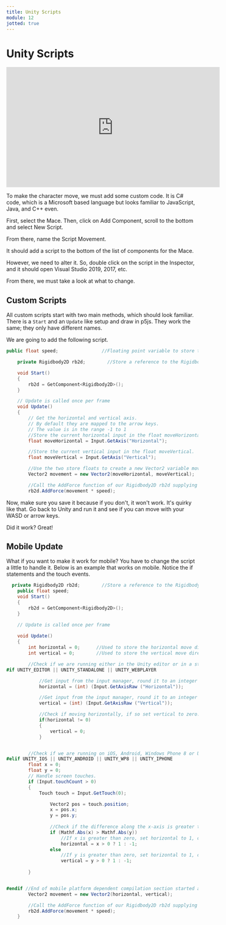 ```yaml
---
title: Unity Scripts
module: 12
jotted: true
---
```


# Unity Scripts

<iframe width="560" height="315" src="https://umontana.zoom.us/rec/play/vpIod7z9rT03HYKT4gSDBaR4W9W4Kf-s1yUY8_EJnh3mWnIFNACvZOREauU7DkzC5uKQKA43vJ-gcERt?continueMode=true" frameborder="0" allow="accelerometer; autoplay; encrypted-media; gyroscope; picture-in-picture" allowfullscreen></iframe>

To make the character move, we must add some custom code.  It is C# code, which is a Microsoft based language but looks familiar to JavaScript, Java, and C++ even.

First, select the Mace.  Then, click on Add Component, scroll to the bottom and select New Script.

From there, name the Script Movement.

It should add a script to the bottom of the list of components for the Mace.

However, we need to alter it.  So, double click on the script in the Inspector, and it should open Visual Studio 2019, 2017, etc.

From there, we must take a look at what to change.

## Custom Scripts

All custom scripts start with two main methods, which should look familiar.  There is a `Start` and an `Update` like setup and draw in p5js.  They work the same; they only have different names.

We are going to add the following script.

```csharp
public float speed;                //Floating point variable to store the player's movement speed.

    private Rigidbody2D rb2d;        //Store a reference to the Rigidbody2D component required to use 2D Physics.

    void Start()
    {
        rb2d = GetComponent<Rigidbody2D>();
    }

    // Update is called once per frame
    void Update()
    {
        // Get the horizontal and vertical axis.
        // By default they are mapped to the arrow keys.
        // The value is in the range -1 to 1
        //Store the current horizontal input in the float moveHorizontal.
        float moveHorizontal = Input.GetAxis("Horizontal");

        //Store the current vertical input in the float moveVertical.
        float moveVertical = Input.GetAxis("Vertical");

        //Use the two store floats to create a new Vector2 variable movement.
        Vector2 movement = new Vector2(moveHorizontal, moveVertical);

        //Call the AddForce function of our Rigidbody2D rb2d supplying movement multiplied by speed to move our player.
        rb2d.AddForce(movement * speed);

```

Now, make sure you save it because if you don't, it won't work.  It's quirky like that.  Go back to Unity and run it and see if you can move with your WASD or arrow keys.

Did it work?  Great!

## Mobile Update

What if you want to make it work for mobile?  You have to change the script a little to handle it.  Below is an example that works on mobile. Notice the if statements and the touch events.

```csharp
  private Rigidbody2D rb2d;        //Store a reference to the Rigidbody2D component required to use 2D Physics.
    public float speed;
    void Start()
    {
        rb2d = GetComponent<Rigidbody2D>();
    }

    // Update is called once per frame
  
    void Update()
    {
        int horizontal = 0;      //Used to store the horizontal move direction.
        int vertical = 0;        //Used to store the vertical move direction.

        //Check if we are running either in the Unity editor or in a standalone build.
#if UNITY_EDITOR || UNITY_STANDALONE || UNITY_WEBPLAYER

            //Get input from the input manager, round it to an integer and store in horizontal to set x axis move direction
            horizontal = (int) (Input.GetAxisRaw ("Horizontal"));

            //Get input from the input manager, round it to an integer and store in vertical to set y-axis move direction
            vertical = (int) (Input.GetAxisRaw ("Vertical"));

            //Check if moving horizontally, if so set vertical to zero.
            if(horizontal != 0)
            {
                vertical = 0;
            }


        //Check if we are running on iOS, Android, Windows Phone 8 or Unity iPhone
#elif UNITY_IOS || UNITY_ANDROID || UNITY_WP8 || UNITY_IPHONE
        float x = 0;
        float y = 0;
        // Handle screen touches.
        if (Input.touchCount > 0)
        {
            Touch touch = Input.GetTouch(0);

                Vector2 pos = touch.position;
                x = pos.x;
                y = pos.y;
         
                //Check if the difference along the x-axis is greater than the difference along the y-axis.
                if (Mathf.Abs(x) > Mathf.Abs(y))
                    //If x is greater than zero, set horizontal to 1, otherwise set it to -1
                    horizontal = x > 0 ? 1 : -1;
                else
                    //If y is greater than zero, set horizontal to 1, otherwise set it to -1
                    vertical = y > 0 ? 1 : -1;
            
        }


#endif //End of mobile platform dependent compilation section started above with #elif
        Vector2 movement = new Vector2(horizontal, vertical);

        //Call the AddForce function of our Rigidbody2D rb2d supplying movement multiplied by speed to move our player.
        rb2d.AddForce(movement * speed);
    }


```
